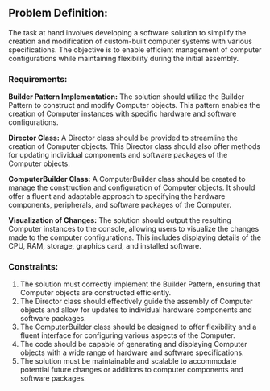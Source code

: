 
## Problem Definition:

The task at hand involves developing a software solution to simplify the creation and modification of custom-built computer systems with various specifications. The objective is to enable efficient management of computer configurations while maintaining flexibility during the initial assembly.

### Requirements:

**Builder Pattern Implementation:** The solution should utilize the Builder Pattern to construct and modify Computer objects. This pattern enables the creation of Computer instances with specific hardware and software configurations.

**Director Class:** A Director class should be provided to streamline the creation of Computer objects. This Director class should also offer methods for updating individual components and software packages of the Computer objects.

**ComputerBuilder Class:** A ComputerBuilder class should be created to manage the construction and configuration of Computer objects. It should offer a fluent and adaptable approach to specifying the hardware components, peripherals, and software packages of the Computer.

**Visualization of Changes:** The solution should output the resulting Computer instances to the console, allowing users to visualize the changes made to the computer configurations. This includes displaying details of the CPU, RAM, storage, graphics card, and installed software.

### Constraints:

1. The solution must correctly implement the Builder Pattern, ensuring that Computer objects are constructed efficiently.
2. The Director class should effectively guide the assembly of Computer objects and allow for updates to individual hardware components and software packages.
3. The ComputerBuilder class should be designed to offer flexibility and a fluent interface for configuring various aspects of the Computer.
4. The code should be capable of generating and displaying Computer objects with a wide range of hardware and software specifications.
5. The solution must be maintainable and scalable to accommodate potential future changes or additions to computer components and software packages.